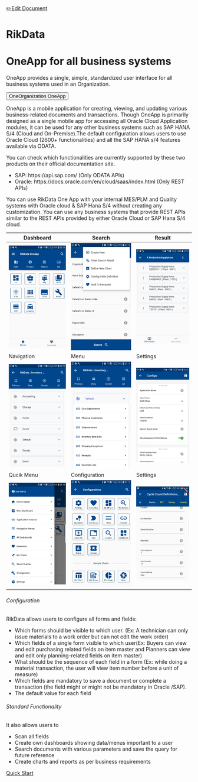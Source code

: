 <span class="top-message float-right">[:pencil2:Edit Document](https://github.com/rikdata/rikdata.github.io/edit/main/README.md)</span>

# RikData

<div class="jumbotron jumbotron-fluid">
  <div class="container">
    <h1 class="display-4">OneApp for all business systems</h1>
    <p class="lead">OneApp provides a single, simple, standardized user interface for all business systems used in an Organization.<br> </p><button type="button" class="btn btn-info">OneOrganization OneApp</button>
  </div>
</div>

OneApp is a mobile application for creating, viewing, and updating various business-related documents and transactions. Though OneApp is primarily designed as a single mobile app for accessing all Oracle Cloud Application modules, it can be used for any other business systems such as SAP HANA S/4 (Cloud and On-Premise).The default configuration allows users to use Oracle Cloud (2600+ functionalities) and all the SAP HANA s/4 features available via ODATA. 

<div class="alert alert-secondary" role="alert">
 You can check which functionalities are currently supported by these two products on their official documentation site.
 <ul><li>SAP: https://api.sap.com/ (Only ODATA APIs)</li>
 <li>Oracle: https://docs.oracle.com/en/cloud/saas/index.html (Only REST APIs)
</li>
 </ul>
</div>

You can use RikData One App with your internal MES/PLM and Quality systems with Oracle cloud & SAP Hana S/4 without creating any customization. You can use any business systems that provide REST APIs similar to the REST APIs provided by either Oracle Cloud or SAP Hana S/4 cloud. 


| Dashboard  | Search | Result |
| ------------- | ------------- | ------------- |
| <img src="/images/ScreenShots/basic/Screenshot_20201102-011149.jpg" width="250"/> | <img src="/images/ScreenShots/basic/Screenshot_20201102-011429.jpg" width="250"/>  | <img src="/images/ScreenShots/basic/Screenshot_20201102-011506.jpg" width="250"/>  |
| Navigation  | Menu | Settings |
| <img src="/images/ScreenShots/basic/Screenshot_20201102-011353.jpg" width="250"/> | <img src="/images/ScreenShots/basic/Screenshot_20201102-011412.jpg" width="250"/>  | <img src="/images/ScreenShots/basic/Screenshot_20201102-011220.jpg" width="250"/>  |
| Qucik Menu  | Configuration | Settings |
| <img src="/images/ScreenShots/basic/Screenshot_20201102-011158.jpg" width="250"/> | <img src="/images/ScreenShots/basic/Screenshot_20201102-011210.jpg" width="250"/>  | <img src="/images/ScreenShots/document/Screenshot_20200823-114036.jpg" width="250"/>  |



###### Configuration
RikData allows users to configure all forms and fields: 
* Which forms should be visible to which user. (Ex: A technician can only issue materials to a work order but can not edit the work order) 
* Which fields of a single form visible to which user(Ex: Buyers can view and edit purchasing related fields on item master and Planners can view and edit only planning-related fields on item master)
* What should be the sequence of each field in a form (Ex: while doing a material transaction, the user will view item number before a unit of measure)
* Which fields are mandatory to save a document or complete a transaction (the field might or might not be mandatory in Oracle /SAP).
* The default value for each field

###### Standard Functionality
It also allows users to
* Scan all fields
* Create own dashboards showing data/menus important to a user
* Search documents with various parameters and save the query for future reference
* Create charts and reports as per business requirements

<a class="btn btn-light float-right" href="#/quickstart/?id=one-time-configuration" role="button">Quick Start</a>

